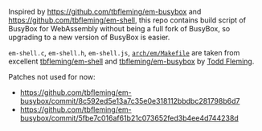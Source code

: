 Inspired by https://github.com/tbfleming/em-busybox and https://github.com/tbfleming/em-shell, this repo contains build script of BusyBox for WebAssembly without being a full fork of BusyBox, so upgrading to a new version of BusyBox is easier.

`em-shell.c`, `em-shell.h`, `em-shell.js`, [`arch/em/Makefile`](https://github.com/tbfleming/em-busybox/blob/master/arch/em/Makefile) are taken from excellent [tbfleming/em-shell](https://github.com/tbfleming/em-shell) and [tbfleming/em-busybox](https://github.com/tbfleming/em-shell) by [Todd Fleming](https://tbfleming.github.io/).

Patches not used for now:
- https://github.com/tbfleming/em-busybox/commit/8c592ed5e13a7c35e0e318112bbdbc281798b6d7
- https://github.com/tbfleming/em-busybox/commit/5fbe7c016af61b21c073652fed3b4ee4d744238d
